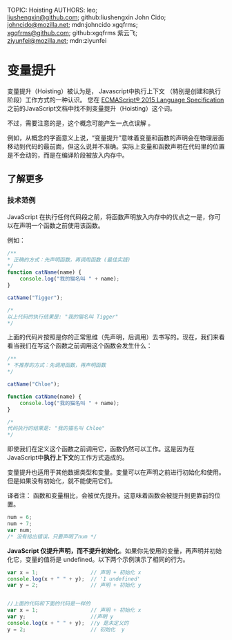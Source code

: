 TOPIC: Hoisting
AUTHORS: leo; liushengxin@github.com; github:liushengxin
         John Cido; johncido@mozilla.net; mdn:johncido
         xgqfrms; xgqfrms@github.com; github:xgqfrms
         紫云飞; ziyunfei@mozilla.net; mdn:ziyunfei

# 变量提升

变量提升（Hoisting）被认为是， Javascript中执行上下文 （特别是创建和执行阶段）工作方式的一种认识。
您在 [ECMAScript® 2015 Language Specification](http://www.ecma-international.org/ecma-262/6.0/index.html)
之前的JavaScript文档中找不到变量提升（Hoisting）这个词。

不过，需要注意的是，这个概念可能产生一点点误解 。

例如，从概念的字面意义上说，“变量提升”意味着变量和函数的声明会在物理层面移动到代码的最前面，但这么说并不准确。实际上变量和函数声明在代码里的位置是不会动的，而是在编译阶段被放入内存中。

## 了解更多

### 技术范例

JavaScript 在执行任何代码段之前，将函数声明放入内存中的优点之一是，你可以在声明一个函数之前使用该函数。

例如：

```javascript
/**
* 正确的方式：先声明函数，再调用函数 (最佳实践)
*/
function catName(name) {
    console.log("我的猫名叫 " + name);
}

catName("Tigger");

/*
以上代码的执行结果是: "我的猫名叫 Tigger"
*/
```

上面的代码片按照是你的正常思维（先声明，后调用）去书写的。现在，我们来看看当我们在写这个函数之前调用这个函数会发生什么：

```javascript
/**
* 不推荐的方式：先调用函数，再声明函数
*/

catName("Chloe");

function catName(name) {
    console.log("我的猫名叫 " + name);
}

/*
代码执行的结果是: "我的猫名叫 Chloe"
*/
```

即使我们在定义这个函数之前调用它，函数仍然可以工作。这是因为在JavaScript中**执行上下文**的工作方式造成的。

变量提升也适用于其他数据类型和变量。变量可以在声明之前进行初始化和使用。但是如果没有初始化，就不能使用它们。

译者注： 函数和变量相比，会被优先提升。这意味着函数会被提升到更靠前的位置。

```javascript
num = 6;
num + 7;
var num;
/* 没有给出错误，只要声明了num */
```

**JavaScript 仅提升声明，而不提升初始化**。如果你先使用的变量，再声明并初始化它，变量的值将是 undefined。以下两个示例演示了相同的行为。

```javascript
var x = 1;                 // 声明 + 初始化 x
console.log(x + " " + y);  // '1 undefined'
var y = 2;                 // 声明 + 初始化 y


//上面的代码和下面的代码是一样的
var x = 1;                 // 声明 + 初始化 x
var y;                     //声明 y
console.log(x + " " + y);  //y 是未定义的
y = 2;                     // 初始化  y
```
